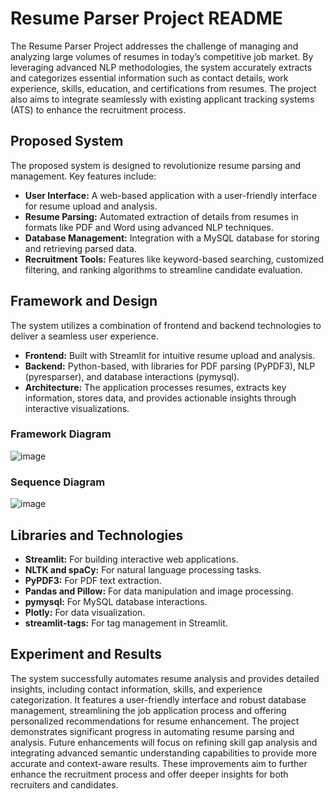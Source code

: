 # Resume Parser Project README

The Resume Parser Project addresses the challenge of managing and analyzing large volumes of resumes in today’s competitive job market. By leveraging advanced NLP methodologies, the system accurately extracts and categorizes essential information such as contact details, work experience, skills, education, and certifications from resumes. The project also aims to integrate seamlessly with existing applicant tracking systems (ATS) to enhance the recruitment process.


## Proposed System

The proposed system is designed to revolutionize resume parsing and management. Key features include:

- **User Interface:** A web-based application with a user-friendly interface for resume upload and analysis.
- **Resume Parsing:** Automated extraction of details from resumes in formats like PDF and Word using advanced NLP techniques.
- **Database Management:** Integration with a MySQL database for storing and retrieving parsed data.
- **Recruitment Tools:** Features like keyword-based searching, customized filtering, and ranking algorithms to streamline candidate evaluation.

## Framework and Design

The system utilizes a combination of frontend and backend technologies to deliver a seamless user experience. 

- **Frontend:** Built with Streamlit for intuitive resume upload and analysis.
- **Backend:** Python-based, with libraries for PDF parsing (PyPDF3), NLP (pyresparser), and database interactions (pymysql).
- **Architecture:** The application processes resumes, extracts key information, stores data, and provides actionable insights through interactive visualizations.

### Framework Diagram

![image](https://github.com/user-attachments/assets/b1e48e2e-ef9a-4953-9cd4-a25765d4d938)


### Sequence Diagram

![image](https://github.com/user-attachments/assets/9cd814b2-b51a-4a12-bbba-f5edb4e1215d)


## Libraries and Technologies

- **Streamlit:** For building interactive web applications.
- **NLTK and spaCy:** For natural language processing tasks.
- **PyPDF3:** For PDF text extraction.
- **Pandas and Pillow:** For data manipulation and image processing.
- **pymysql:** For MySQL database interactions.
- **Plotly:** For data visualization.
- **streamlit-tags:** For tag management in Streamlit.

## Experiment and Results

The system successfully automates resume analysis and provides detailed insights, including contact information, skills, and experience categorization. It features a user-friendly interface and robust database management, streamlining the job application process and offering personalized recommendations for resume enhancement.
The project demonstrates significant progress in automating resume parsing and analysis. Future enhancements will focus on refining skill gap analysis and integrating advanced semantic understanding capabilities to provide more accurate and context-aware results. These improvements aim to further enhance the recruitment process and offer deeper insights for both recruiters and candidates.
